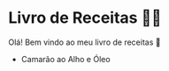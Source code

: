# Livro de Receitas :man_cook:

Olá! Bem vindo ao meu livro de receitas :wave:

- Camarão ao Alho e Óleo